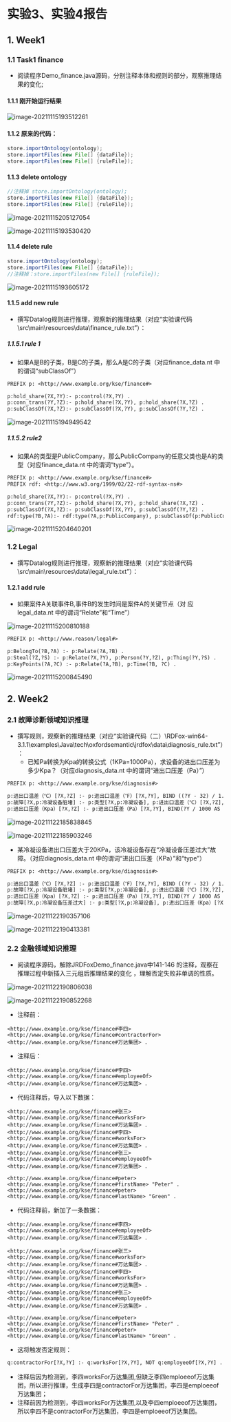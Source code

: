 # 实验3、实验4报告

## 1. Week1

### 1.1 Task1 finance

- 阅读程序Demo_finance.java源码，分别注释本体和规则的部分，观察推理结果的变化;

#### 1.1.1 刚开始运行结果

![image-20211115193512261](https://gitee.com/zhu-qipeng/blogImage/raw/master/blogImage/202112271629440.png)

#### 1.1.2 原来的代码：

```java
store.importOntology(ontology);
store.importFiles(new File[] {dataFile});
store.importFiles(new File[] {ruleFile});
```

#### 1.1.3 delete ontology

```java
//注释掉 store.importOntology(ontology);
store.importFiles(new File[] {dataFile});
store.importFiles(new File[] {ruleFile});
```

![image-20211115205127054](https://gitee.com/zhu-qipeng/blogImage/raw/master/blogImage/202112271629413.png)

![image-20211115193530420](https://gitee.com/zhu-qipeng/blogImage/raw/master/blogImage/202112271629377.png)

#### 1.1.4 delete rule

```java
store.importOntology(ontology);
store.importFiles(new File[] {dataFile});
//注释掉：store.importFiles(new File[] {ruleFile});
```

![image-20211115193605172](https://gitee.com/zhu-qipeng/blogImage/raw/master/blogImage/202112271630886.png)

#### 1.1.5 add new rule

- 撰写Datalog规则进行推理，观察新的推理结果（对应“实验课代码\src\main\resources\data\finance_rule.txt”）：

##### 1.1.5.1 rule 1

- 如果A是B的子类，B是C的子类，那么A是C的子类（对应finance_data.nt 中的谓词“subClassOf”）

```txt
PREFIX p: <http://www.example.org/kse/finance#>

p:hold_share(?X,?Y):- p:control(?X,?Y) .
p:conn_trans(?Y,?Z):- p:hold_share(?X,?Y), p:hold_share(?X,?Z) .
p:subClassOf(?X,?Z):- p:subClassOf(?X,?Y), p:subClassOf(?Y,?Z) .
```

![image-20211115194949542](https://gitee.com/zhu-qipeng/blogImage/raw/master/blogImage/202112271630670.png)

##### 1.1.5.2 rule2

- 如果A的类型是PublicCompany，那么PublicCompany的任意父类也是A的类型（对应finance_data.nt 中的谓词“type”）。

```txt
PREFIX p: <http://www.example.org/kse/finance#>
PREFIX rdf: <http://www.w3.org/1999/02/22-rdf-syntax-ns#>

p:hold_share(?X,?Y):- p:control(?X,?Y) .
p:conn_trans(?Y,?Z):- p:hold_share(?X,?Y), p:hold_share(?X,?Z) .
p:subClassOf(?X,?Z):- p:subClassOf(?X,?Y), p:subClassOf(?Y,?Z) .
rdf:type(?B,?A):- rdf:type(?A,p:PublicCompany), p:subClassOf(p:PublicCompany,?B) .
```

![image-20211115204640201](https://gitee.com/zhu-qipeng/blogImage/raw/master/blogImage/202112271630782.png)

### 1.2 Legal

- 撰写Datalog规则进行推理，观察新的推理结果（对应“实验课代码\src\main\resources\data\legal_rule.txt”）：

#### 1.2.1 add rule

- 如果案件A关联事件B,事件B的发生时间是案件A的关键节点（对 应legal_data.nt 中的谓词“Relate”和“Time”）

![image-20211115200810188](https://gitee.com/zhu-qipeng/blogImage/raw/master/blogImage/202112271630325.png)

```txt
PREFIX p: <http://www.reason/legal#>

p:BelongTo(?B,?A) :- p:Relate(?A,?B) .
p:Steal(?Z,?S) :- p:Relate(?X,?Y), p:Person(?Y,?Z), p:Thing(?Y,?S) .
p:KeyPoints(?A,?C) :- p:Relate(?A,?B), p:Time(?B, ?C) .
```

![image-20211115200845490](https://gitee.com/zhu-qipeng/blogImage/raw/master/blogImage/202112271630766.png)

## 2. Week2

### 2.1 故障诊断领域知识推理

- 撰写规则，观察新的推理结果（对应“实验课代码（二）\RDFox-win64-3.1.1\examples\Java\tech\oxfordsemantic\jrdfox\data\diagnosis_rule.txt”）：
  - 已知Pa转换为Kpa的转换公式（1KPa=1000Pa），求设备的进出口压差为多少Kpa？（对应diagnosis_data.nt 中的谓词“进出口压差（Pa）”）

```txt
PREFIX p: <http://www.example.org/kse/diagnosis#>

p:进出口温差（℃）[?X,?Z] :- p:进出口温差（℉）[?X,?Y], BIND ((?Y - 32) / 1.8 AS ?Z) .
p:故障[?X,p:冷凝设备脏堵] :- p:类型[?X,p:冷凝设备], p:进出口温差（℃）[?X,?Z], FILTER(?Z < 20) .
p:进出口压差（Kpa）[?X,?Z] :- p:进出口压差（Pa）[?X,?Y], BIND(?Y / 1000 AS ?Z) .
```

![image-20211122185838845](https://gitee.com/zhu-qipeng/blogImage/raw/master/blogImage/202112271630349.png)

![image-20211122185903246](https://gitee.com/zhu-qipeng/blogImage/raw/master/blogImage/202112271630726.png)


  - 某冷凝设备进出口压差大于20KPa，该冷凝设备存在“冷凝设备压差过大”故障。（对应diagnosis_data.nt 中的谓词“进出口压差（KPa）”和“type”）

```txt
PREFIX p: <http://www.example.org/kse/diagnosis#>

p:进出口温差（℃）[?X,?Z] :- p:进出口温差（℉）[?X,?Y], BIND ((?Y - 32) / 1.8 AS ?Z) .
p:故障[?X,p:冷凝设备脏堵] :- p:类型[?X,p:冷凝设备], p:进出口温差（℃）[?X,?Z], FILTER(?Z < 20) .
p:进出口压差（Kpa）[?X,?Z] :- p:进出口压差（Pa）[?X,?Y], BIND(?Y / 1000 AS ?Z) .
p:故障[?X,p:冷凝设备压差过大] :- p:类型[?X,p:冷凝设备], p:进出口压差（Kpa）[?X,?Z], FILTER(?Z > 20) .
```

![image-20211122190357106](https://gitee.com/zhu-qipeng/blogImage/raw/master/blogImage/202112271630534.png)

![image-20211122190413381](https://gitee.com/zhu-qipeng/blogImage/raw/master/blogImage/202112271630566.png)

### 2.2 金融领域知识推理

- 阅读程序源码，解除JRDFoxDemo_finance.java中141-146 的注释，观察在推理过程中新插入三元组后推理结果的变化 ，理解否定失败非单调的性质。

![image-20211122190806038](https://gitee.com/zhu-qipeng/blogImage/raw/master/blogImage/202112271630342.png)

![image-20211122190852268](https://gitee.com/zhu-qipeng/blogImage/raw/master/blogImage/202112271630381.png)

- 注释前：

```turtle
<http://www.example.org/kse/finance#李四> <http://www.example.org/kse/finance#contractorFor> <http://www.example.org/kse/finance#万达集团> .
```

- 注释后：

```turtle
<http://www.example.org/kse/finance#李四> <http://www.example.org/kse/finance#employeeOf> <http://www.example.org/kse/finance#万达集团> .
```

- 代码注释后，导入以下数据：

```turtle
<http://www.example.org/kse/finance#张三> <http://www.example.org/kse/finance#worksFor> <http://www.example.org/kse/finance#万达集团> .
<http://www.example.org/kse/finance#李四> <http://www.example.org/kse/finance#worksFor> <http://www.example.org/kse/finance#万达集团> .
<http://www.example.org/kse/finance#张三> <http://www.example.org/kse/finance#employeeOf> <http://www.example.org/kse/finance#万达集团> .

<http://www.example.org/kse/finance#peter> <http://www.example.org/kse/finance#firstName> "Peter" .
<http://www.example.org/kse/finance#peter> <http://www.example.org/kse/finance#lastName> "Green" .
```

- 代码注释前，新加了一条数据：

```turtle
<http://www.example.org/kse/finance#李四> <http://www.example.org/kse/finance#employeeOf> <http://www.example.org/kse/finance#万达集团> .

<http://www.example.org/kse/finance#张三> <http://www.example.org/kse/finance#worksFor> <http://www.example.org/kse/finance#万达集团> .
<http://www.example.org/kse/finance#李四> <http://www.example.org/kse/finance#worksFor> <http://www.example.org/kse/finance#万达集团> .
<http://www.example.org/kse/finance#张三> <http://www.example.org/kse/finance#employeeOf> <http://www.example.org/kse/finance#万达集团> .

<http://www.example.org/kse/finance#peter> <http://www.example.org/kse/finance#firstName> "Peter" .
<http://www.example.org/kse/finance#peter> <http://www.example.org/kse/finance#lastName> "Green" .
```

- 这将触发否定规则：

```txt
q:contractorFor[?X,?Y] :- q:worksFor[?X,?Y], NOT q:employeeOf[?X,?Y] .
```

- 注释后因为检测到，李四worksFor万达集团,但缺乏李四emploeeof万达集团，所以进行推理，生成李四是contractorFor万达集团，李四是emploeeof万达集团；
- 注释前因为检测到，李四worksFor万达集团,以及李四emploeeof万达集团，所以李四不是contractorFor万达集团，李四是emploeeof万达集团。

